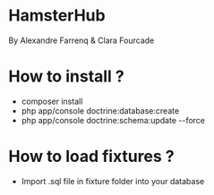HamsterHub
==========
By Alexandre Farrenq & Clara Fourcade

# How to install ?
- composer install
- php app/console doctrine:database:create
- php app/console doctrine:schema:update --force

# How to load fixtures ?
- Import .sql file in fixture folder into your database
